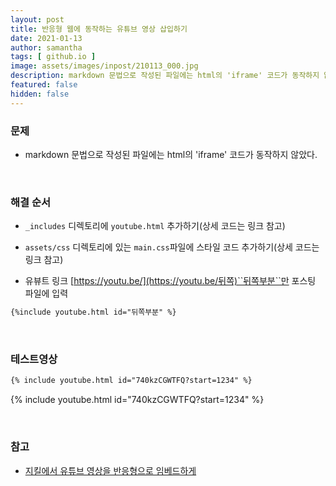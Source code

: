 ```yaml
---
layout: post
title: 반응형 웹에 동작하는 유튜브 영상 삽입하기
date: 2021-01-13
author: samantha
tags: [ github.io ]
image: assets/images/inpost/210113_000.jpg
description: markdown 문법으로 작성된 파일에는 html의 'iframe' 코드가 동작하지 않았다.
featured: false
hidden: false
---
```


### 문제

- markdown 문법으로 작성된 파일에는 html의 'iframe' 코드가 동작하지 않았다.

<br/>

### 해결 순서

- `_includes` 디렉토리에 `youtube.html` 추가하기(상세 코드는 링크 참고)

- `assets/css` 디렉토리에 있는 `main.css`파일에 스타일 코드 추가하기(상세 코드는 링크 참고)

- 유뷰트 링크 [https://youtu.be/](https://youtu.be/뒤쪽)``뒤쪽부분``만 포스팅 파일에 입력

```markdown
{%include youtube.html id="뒤쪽부분" %}
```

<br/>

### 테스트영상

```markdown
{% include youtube.html id="740kzCGWTFQ?start=1234" %}
```

{% include youtube.html id="740kzCGWTFQ?start=1234" %}

<br/>

### **참고**

- [지킬에서 유튜브 영상을 반응형으로 임베드하게](https://techstock.biz/Jekyll-Blog/Youtube-Embed-Responsive/)
